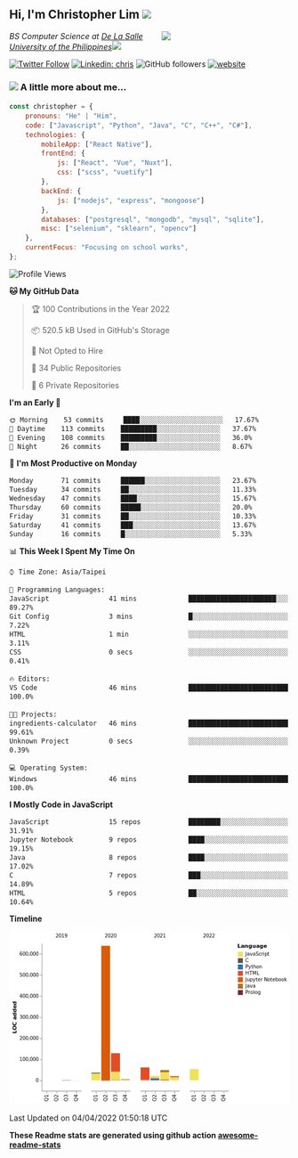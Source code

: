 <h2>Hi, I'm Christopher Lim <img src="https://media3.giphy.com/media/r3SVtaGUukD5V6UjzP/giphy.gif" width="50" /></h2>
<img align='right' src="https://media.giphy.com/media/M9gbBd9nbDrOTu1Mqx/giphy.gif" width="230">
<p><em>BS Computer Science at <a href="https://www.dlsu.edu.ph/">De La Salle University of the Philippines</a><img src="https://media.giphy.com/media/WUlplcMpOCEmTGBtBW/giphy.gif" width="30"> 
</em></p>

[![Twitter Follow](https://img.shields.io/twitter/follow/ClovesJL?label=Follow)](https://twitter.com/intent/follow?screen_name=ClovesJL)
[![Linkedin: chris](https://img.shields.io/badge/-chris-blue?style=flat-square&logo=Linkedin&logoColor=white&link=https://www.linkedin.com/in/christopher-lim-122831183/)](https://www.linkedin.com/in/christopher-lim-122831183/)
![GitHub followers](https://img.shields.io/github/followers/cc-visionary?label=Follow&style=social)
[![website](https://img.shields.io/badge/Website-46a2f1.svg?&style=flat-square&logo=Google-Chrome&logoColor=white&link=http://christopherlim.surge.sh/)](http://christopherlim.surge.sh/)

### <img src="https://media.giphy.com/media/VgCDAzcKvsR6OM0uWg/giphy.gif" width="50"> A little more about me...  

```javascript
const christopher = {
    pronouns: "He" | "Him",
    code: ["Javascript", "Python", "Java", "C", "C++", "C#"],
    technologies: {
        mobileApp: ["React Native"],
        frontEnd: {
            js: ["React", "Vue", "Nuxt"],
            css: ["scss", "vuetify"]
        },
        backEnd: {
            js: ["nodejs", "express", "mongoose"]
        },
        databases: ["postgresql", "mongodb", "mysql", "sqlite"],
        misc: ["selenium", "sklearn", "opencv"]
    },
    currentFocus: "Focusing on school works",
};
```

<!--START_SECTION:waka-->
![Profile Views](http://img.shields.io/badge/Profile%20Views-3-blue)

**🐱 My GitHub Data** 

> 🏆 100 Contributions in the Year 2022
 > 
> 📦 520.5 kB Used in GitHub's Storage 
 > 
> 🚫 Not Opted to Hire
 > 
> 📜 34 Public Repositories 
 > 
> 🔑 6 Private Repositories  
 > 
**I'm an Early 🐤** 

```text
🌞 Morning    53 commits     ████░░░░░░░░░░░░░░░░░░░░░   17.67% 
🌆 Daytime    113 commits    █████████░░░░░░░░░░░░░░░░   37.67% 
🌃 Evening    108 commits    █████████░░░░░░░░░░░░░░░░   36.0% 
🌙 Night      26 commits     ██░░░░░░░░░░░░░░░░░░░░░░░   8.67%

```
📅 **I'm Most Productive on Monday** 

```text
Monday       71 commits     ██████░░░░░░░░░░░░░░░░░░░   23.67% 
Tuesday      34 commits     ██░░░░░░░░░░░░░░░░░░░░░░░   11.33% 
Wednesday    47 commits     ████░░░░░░░░░░░░░░░░░░░░░   15.67% 
Thursday     60 commits     █████░░░░░░░░░░░░░░░░░░░░   20.0% 
Friday       31 commits     ██░░░░░░░░░░░░░░░░░░░░░░░   10.33% 
Saturday     41 commits     ███░░░░░░░░░░░░░░░░░░░░░░   13.67% 
Sunday       16 commits     █░░░░░░░░░░░░░░░░░░░░░░░░   5.33%

```


📊 **This Week I Spent My Time On** 

```text
⌚︎ Time Zone: Asia/Taipei

💬 Programming Languages: 
JavaScript               41 mins             ██████████████████████░░░   89.27% 
Git Config               3 mins              █░░░░░░░░░░░░░░░░░░░░░░░░   7.22% 
HTML                     1 min               ░░░░░░░░░░░░░░░░░░░░░░░░░   3.11% 
CSS                      0 secs              ░░░░░░░░░░░░░░░░░░░░░░░░░   0.41%

🔥 Editors: 
VS Code                  46 mins             █████████████████████████   100.0%

🐱‍💻 Projects: 
ingredients-calculator   46 mins             █████████████████████████   99.61% 
Unknown Project          0 secs              ░░░░░░░░░░░░░░░░░░░░░░░░░   0.39%

💻 Operating System: 
Windows                  46 mins             █████████████████████████   100.0%

```

**I Mostly Code in JavaScript** 

```text
JavaScript               15 repos            ████████░░░░░░░░░░░░░░░░░   31.91% 
Jupyter Notebook         9 repos             ████░░░░░░░░░░░░░░░░░░░░░   19.15% 
Java                     8 repos             ████░░░░░░░░░░░░░░░░░░░░░   17.02% 
C                        7 repos             ███░░░░░░░░░░░░░░░░░░░░░░   14.89% 
HTML                     5 repos             ██░░░░░░░░░░░░░░░░░░░░░░░   10.64%

```


**Timeline**

![Chart not found](https://raw.githubusercontent.com/cc-visionary/cc-visionary/master/charts/bar_graph.png) 


 Last Updated on 04/04/2022 01:50:18 UTC
<!--END_SECTION:waka-->

**These Readme stats are generated using github action [awesome-readme-stats](https://github.com/anmol098/waka-readme-stats)**
